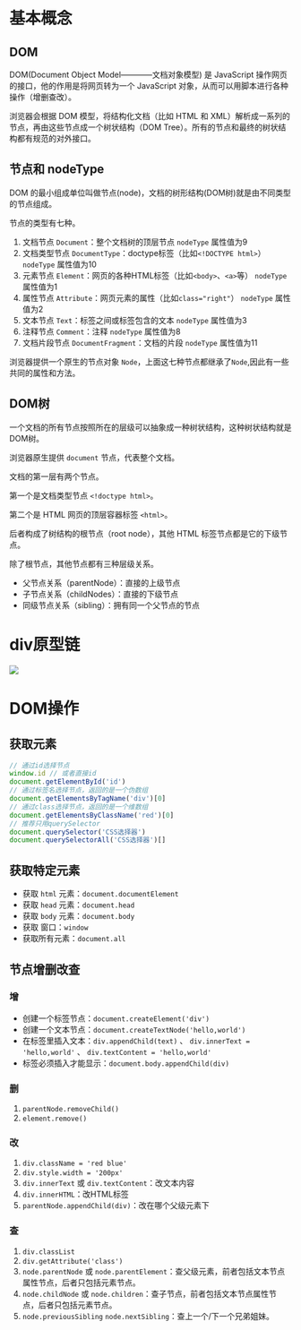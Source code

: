 # 基本概念
## DOM
DOM(Document Object Model————文档对象模型) 是 JavaScript 操作网页的接口，他的作用是将网页转为一个 JavaScript 对象，从而可以用脚本进行各种操作（增删查改）。

浏览器会根据 DOM 模型，将结构化文档（比如 HTML 和 XML）解析成一系列的节点，再由这些节点成一个树状结构（DOM Tree）。所有的节点和最终的树状结构都有规范的对外接口。

## 节点和 nodeType
DOM 的最小组成单位叫做节点(node)，文档的树形结构(DOM树)就是由不同类型的节点组成。

节点的类型有七种。
1. 文档节点 `Document`：整个文档树的顶层节点 `nodeType` 属性值为9
2. 文档类型节点 `DocumentType`：doctype标签（比如`<!DOCTYPE html>`） `nodeType` 属性值为10
3. 元素节点 `Element`：网页的各种HTML标签（比如`<body>`、`<a>`等） `nodeType` 属性值为1
4. 属性节点 `Attribute`：网页元素的属性（比如`class="right"`） `nodeType` 属性值为2
5. 文本节点 `Text`：标签之间或标签包含的文本 `nodeType` 属性值为3
6. 注释节点 `Comment`：注释 `nodeType` 属性值为8
7. 文档片段节点 `DocumentFragment`：文档的片段 `nodeType` 属性值为11

浏览器提供一个原生的节点对象 `Node`，上面这七种节点都继承了`Node`,因此有一些共同的属性和方法。

## DOM树
一个文档的所有节点按照所在的层级可以抽象成一种树状结构，这种树状结构就是 DOM树。

浏览器原生提供 `document` 节点，代表整个文档。

文档的第一层有两个节点。

第一个是文档类型节点 `<!doctype html>`。

第二个是 HTML 网页的顶层容器标签 `<html>`。

后者构成了树结构的根节点（root node），其他 HTML 标签节点都是它的下级节点。

除了根节点，其他节点都有三种层级关系。
* 父节点关系（parentNode）：直接的上级节点
* 子节点关系（childNodes）：直接的下级节点
* 同级节点关系（sibling）：拥有同一个父节点的节点
# div原型链
![](https://cdn.jsdelivr.net/gh/Z-Marchess/ImgHosting/blog-img202203300048994.png)

# DOM操作
## 获取元素 
```JavaScript
// 通过id选择节点
window.id // 或者直接id
document.getElementById('id')
// 通过标签名选择节点，返回的是一个伪数组
document.getElementsByTagName('div')[0]
// 通过class选择节点，返回的是一个维数组
document.getElementsByClassName('red')[0]
// 推荐只用querySelector
document.querySelector('CSS选择器')
document.querySelectorAll('CSS选择器')[]
```

## 获取特定元素
* 获取 `html` 元素：`document.documentElement`
* 获取 `head` 元素：`document.head`
* 获取 `body` 元素：`document.body`
* 获取 窗口：`window`
* 获取所有元素：`document.all`

## 节点增删改查

### 增
* 创建一个标签节点：`document.createElement('div')`
* 创建一个文本节点：`document.createTextNode('hello,world')`
* 在标签里插入文本：`div.appendChild(text)` 、 `div.innerText = 'hello,world'` 、 `div.textContent = 'hello,world'`
* 标签必须插入才能显示：`document.body.appendChild(div)`

### 删
1. `parentNode.removeChild()`
2. `element.remove()`

### 改
1. `div.className = 'red blue'`
2. `div.style.width = '200px'`
3. `div.innerText` 或 `div.textContent`：改文本内容
4. `div.innerHTML`：改HTML标签
5. `parentNode.appendChild(div)`：改在哪个父级元素下

### 查
1. `div.classList`
2. `div.getAttribute('class')`
3. `node.parentNode` 或 `node.parentElement`：查父级元素，前者包括文本节点属性节点，后者只包括元素节点。
4. `node.childNode` 或 `node.children`：查子节点，前者包括文本节点属性节点，后者只包括元素节点。
5. `node.previousSibling` `node.nextSibling`：查上一个/下一个兄弟姐妹。